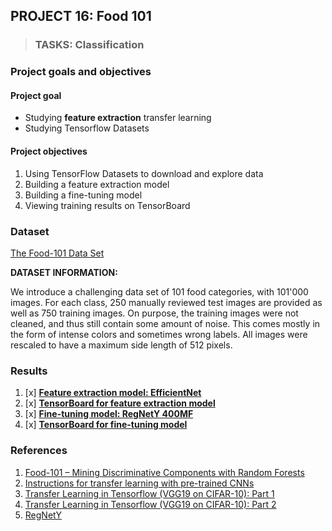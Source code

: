 ## PROJECT 16: Food 101 


> ### TASKS: Classification

### Project goals and objectives

#### Project goal

- Studying **feature extraction** transfer learning 
- Studying Tensorflow Datasets 

#### Project objectives

1. Using TensorFlow Datasets to download and explore data
2. Building a feature extraction model
3. Building a fine-tuning model
4. Viewing training results on TensorBoard

### Dataset

[The Food-101 Data Set](https://data.vision.ee.ethz.ch/cvl/datasets_extra/food-101/)

**DATASET INFORMATION:**

We introduce a challenging data set of 101 food categories, with 101'000 images. For each class, 250 manually reviewed test images are provided as well as 750 training images. On purpose, the training images were not cleaned, and thus still contain some amount of noise. This comes mostly in the form of intense colors and sometimes wrong labels. All images were rescaled to have a maximum side length of 512 pixels.


### Results

1. [x] [**Feature extraction model: EfficientNet**]()
2. [x] [**TensorBoard for feature extraction model**](https://tensorboard.dev/experiment/B0P2g4tkTkSb9j6U3gsEmQ/#scalars)
3. [x] [**Fine-tuning model: RegNetY 400MF**]()
4. [x] [**TensorBoard for fine-tuning model**]()


### References

1. [Food-101 – Mining Discriminative Components with Random Forests](https://data.vision.ee.ethz.ch/cvl/datasets_extra/food-101/)
2. [Instructions for transfer learning with pre-trained CNNs](https://medium.com/@mikhaillenko/instructions-for-transfer-learning-with-pre-trained-cnns-203ddaefc01)
3. [Transfer Learning in Tensorflow (VGG19 on CIFAR-10): Part 1](https://towardsdatascience.com/transfer-learning-in-tensorflow-9e4f7eae3bb4)
4. [Transfer Learning in Tensorflow (VGG19 on CIFAR-10): Part 2](https://towardsdatascience.com/transfer-learning-in-tensorflow-5d2b6ad495cb)
5. [RegNetY](https://github.com/AdityaKane2001/regnety)

